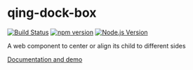 # qing-dock-box

[![Build Status](https://github.com/mgenware/qing-dock-box/workflows/Build/badge.svg)](https://github.com/mgenware/qing-dock-box/actions)
[![npm version](https://img.shields.io/npm/v/qing-dock-box.svg?style=flat-square)](https://npmjs.com/package/qing-dock-box)
[![Node.js Version](http://img.shields.io/node/v/qing-dock-box.svg?style=flat-square)](https://nodejs.org/en/)

A web component to center or align its child to different sides

[Documentation and demo](https://mgenware.github.io/qing-dock-box/)
